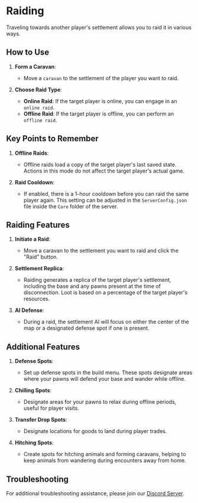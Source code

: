 # Raiding

Traveling towards another player's settlement allows you to raid it in various ways.

## How to Use

1. **Form a Caravan**:
   - Move a `caravan` to the settlement of the player you want to raid.

2. **Choose Raid Type**:
   - **Online Raid**: If the target player is online, you can engage in an `online raid`.
   - **Offline Raid**: If the target player is offline, you can perform an `offline raid`.

## Key Points to Remember

1. **Offline Raids**:
   - Offline raids load a copy of the target player's last saved state. Actions in this mode do not affect the target player's actual game.

2. **Raid Cooldown**:
   - If enabled, there is a 1-hour cooldown before you can raid the same player again. This setting can be adjusted in the `ServerConfig.json` file inside the `Core` folder of the server.

## Raiding Features

1. **Initiate a Raid**:
   - Move a caravan to the settlement you want to raid and click the "Raid" button.

2. **Settlement Replica**:
   - Raiding generates a replica of the target player's settlement, including the base and any pawns present at the time of disconnection. Loot is based on a percentage of the target player's resources.

3. **AI Defense**:
   - During a raid, the settlement AI will focus on either the center of the map or a designated defense spot if one is present.

## Additional Features

1. **Defense Spots**:
   - Set up defense spots in the build menu. These spots designate areas where your pawns will defend your base and wander while offline.

2. **Chilling Spots**:
   - Designate areas for your pawns to relax during offline periods, useful for player visits.

3. **Transfer Drop Spots**:
   - Designate locations for goods to land during player trades.

4. **Hitching Spots**:
   - Create spots for hitching animals and forming caravans, helping to keep animals from wandering during encounters away from home.

## Troubleshooting

For additional troubleshooting assistance, please join our [Discord Server](https://discord.gg/NCsArSaqBW).
